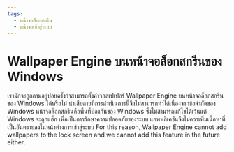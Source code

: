 ```yaml
---
tags:
  - หน้าจอล็อกสกรีน
  - หน้าจอเข้าสู่ระบบ
---
```


# Wallpaper Engine บนหน้าจอล็อกสกรีนของ Windows

เรามักจะถูกถามอยู่บ่อยครั้งว่าสามารถตั้งค่าวอลเปเปอร์ Wallpaper Engine บนหน้าจอล็อกสกรีนของ Windows ได้หรือไม่ น่าเสียดายที่การดำเนินการนี้จึงไม่สามารถทำได้เนื่องจากข้อจำกัดของ Windows หน้าจอล็อกสกรีนคือพื้นที่ป้องกันของ Windows ซึ่งไม่สามารถแก้ไขได้เว้นแต่ Windows จะถูกแฮ็ก เพื่อเป็นการรักษาความปลอดภัยของระบบ แอพพลิเคชันจึงไม่ควรเพิ่มเนื้อหาที่เป็นอันตรายลงในหน้าต่างการเข้าสู่ระบบ For this reason, Wallpaper Engine cannot add wallpapers to the lock screen and we cannot add this feature in the future either.